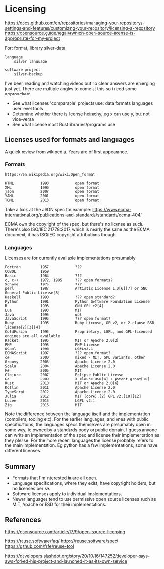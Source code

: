 
Licensing
=========

https://docs.github.com/en/repositories/managing-your-repositorys-settings-and-features/customizing-your-repository/licensing-a-repository
https://opensource.guide/legal/#which-open-source-license-is-appropriate-for-my-project

For:
	format, library
		silver-data

	language
		silver language

	software project
		silver-backup



I've been reading and watching videos but no clear answers are emerging just yet.
There are multiple angles to come at this so i need some approaches:

* See what licenses 'comparable' projects use:
	data formats
	languages
	user level tools
* Determine whether there is license heirachy, eg x can use y, but not vice-versa
* See what license most Rust libraries/programs use



Licenses used for formats and languages
---------------------------------------
A quick review from wikipedia. Years are of first appearance.


### Formats
	https://en.wikipedia.org/wiki/Open_format

	HTML			1993			open format
	XML				1996			open format
	json 			200?			open format
	YAML			2001			open format
	TOML			2013			open format

Take a look at the JSON spec for example:
	https://www.ecma-international.org/publications-and-standards/standards/ecma-404/

ECMA own the copyright of the spec, but there's no license as such.
There's also ISO/IEC 21778:2017, which is nearly the same as the ECMA document, it has ISO/IEC copyright attributions though.


### Languages

Licenses are for currently available implementations presumably

	Fortran			1957			???
	COBOL			1959
	Basic			1964			???
	c, c++			1972, 1985		??? open formats?
	Scheme			1975			???
	perl			1987			Artistic License 1.0[6][7] or GNU General Public License[8]
	Haskell			1990			??? open standard?
	Python			1991			Python Software Foundation License
	R				1993			GNU GPL v2[4]
	Lua				1993			MIT
	Java			1995			gpl
	JavaScript		1995			??? open format?
	Ruby			1995			Ruby License, GPLv2, or 2-clause BSD license[2][3][4]
	ColdFusion		1995			Proprietary, LGPL, and GPL-licensed engines are all available
	Racket			1995			MIT or Apache 2.0[2]
	PHP				1995			PHP License
	OCaml 			1996			LGPLv2.1
	ECMAScript		1997			??? open format?
	c#				2000			mixed - MIT, GPL variants, other
	Groovy			2003			Apache License 2.0
	Scala			2004			Apache License 2.0
	F#				2005			MIT
	Clojure			2007			Eclipse Public License
	Go				2009			3-clause BSD[4] + patent grant[10]
	Rust			2010			MIT or Apache 2.0[6]
	Kotlin			2011			Apache License 2.0
	TypeScrpt		2012			Apache License 2.0
	Julia			2012			MIT (core),[2] GPL v2;[10][12]
	Lucee			2015			LGPL v2.1
	Zig				2016			MIT


Note the difference between the language itself and the implementation (compilers, tooling etc).
For the earlier languages, and ones with public specifications, the languages specs themselves are presumably open in some way, ie owned by a standards body or public domain.
I guess anyone can write an implementation of the spec and license their implementation as they please.
For the more recent languages the license probably refers to the main implementation.
Eg python has a few implementations, some have different licenses.


Summary
-------

* Formats that I'm interested in are all open.
* Language specifications, where they exist, have copyright holders, but no licenses per se.
* Software licenses apply to individual implementations.
* Newer languages tend to use permissive open source licenses such as MIT, Apache or BSD for their implementations.



References
----------

https://opensource.com/article/17/9/open-source-licensing


https://reuse.software/faq/
https://reuse.software/spec/
https://github.com/fsfe/reuse-tool


https://developers.slashdot.org/story/20/10/16/147252/developer-says-aws-forked-his-project-and-launched-it-as-its-own-service
